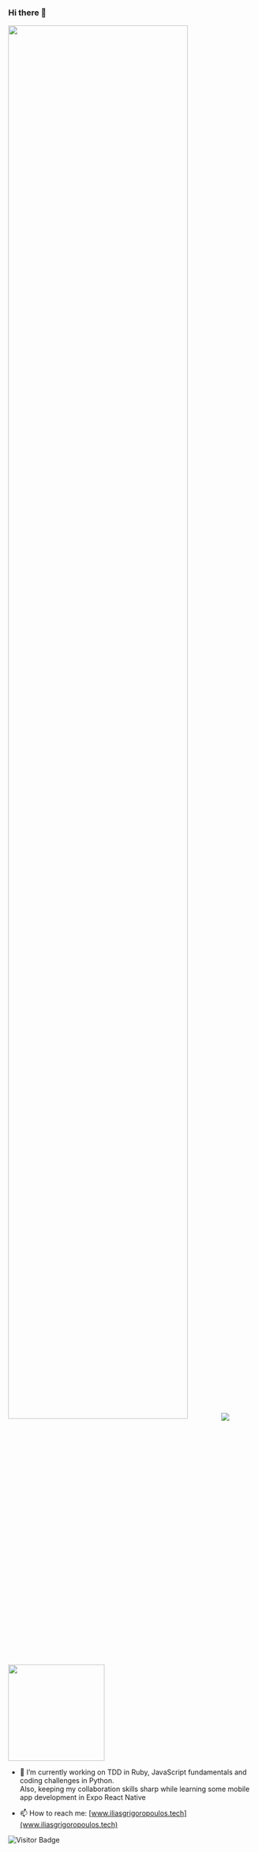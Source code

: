 ### Hi there 👋

<!-- Image (Inspired by Spectrum V by. Ellsworth Kelly)-->
<img src="https://user-images.githubusercontent.com/57366310/92895303-0ea64880-f424-11ea-8a54-2fef5e6561c3.png" width=85% height=85% />

<!-- GutHub stats badge with <a> tags -->

<a href="https://github.com/iliasmariosg/iliasmariosg">
<img align="center" src="https://github-readme-stats.vercel.app/api?username=iliasmariosg&count_private=true&show_icons=true&include_all_commits=true" />
</a>
 
                           
<!-- Top languages stats badge with <a> a tags -->

<a href="https://github.com/iliasmariosg/iliasmariosg">
<img align="center" src="https://github-readme-stats.vercel.app/api/top-langs/?username=iliasmariosg&hide=TeX&layout=compact" height="195px"/>
</a>
                                                                                                                                       
<p>

- 🔭 I’m currently working on TDD in Ruby, JavaScript fundamentals and coding challenges in Python. <br> Also, keeping my collaboration skills sharp while learning some mobile app development in Expo React Native</br>
  
- 📫 How to reach me: [www.iliasgrigoropoulos.tech](www.iliasgrigoropoulos.tech)
</p>
<!-- Contribution stats badge by LordDaseme -->
<!--
[![Contribution Stats](https://github-contribution-stats.vercel.app/api/?username=iliasmariosg)](https://github.com/LordDashMe/github-contribution-stats/)
-->

<!-- GutHub stats badge without <a> tags -->
<!--
![Github Stats](https://github-readme-stats.vercel.app/api?username=iliasmariosg&count_private=true&show_icons=true&include_all_commits=true)
-->

<!-- Top languages stats without <a> tags -->
<!-- ![Top Langs](https://github-readme-stats.vercel.app/api/top-langs/?username=iliasmariosg&hide=TeX&layout=compact) -->

![Visitor Badge](https://visitor-badge.laobi.icu/badge?page_id=iliasmariosg.iliasmariosg)

<!--
**IliasMariosG/IliasMariosG** is a ✨ _special_ ✨ repository because its `README.md` (this file) appears on your GitHub profile.
-->
<!--
Here are some ideas to get you started:
-->

<!--
- 🌱 I’m currently learning ...
- 👯 I’m looking to collaborate on ...
- 🤔 I’m looking for help with ...
- 💬 Ask me about ...
- 😄 Pronouns: ...
- ⚡ Fun fact: ...
-->
